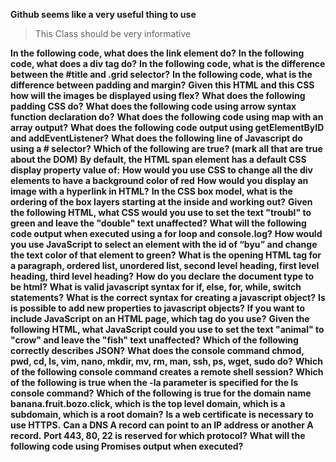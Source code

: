 **Github seems like a very useful thing to use**
>This Class should be very informative


**In the following code, what does the link element do?**
**In the following code,  what does a div tag do?**
**In the following code, what is the difference between the #title and .grid selector?**
**In the following code, what is the difference between padding and margin?**
**Given this HTML and this CSS how will the images be displayed using flex?**
**What does the following padding CSS do?**
**What does the following code using arrow syntax function declaration do?**
**What does the following code using map with an array output?**
**What does the following code output using getElementByID and addEventListener?**
**What does the following line of Javascript do using a # selector?**
**Which of the following are true? (mark all that are true about the DOM)**
**By default, the HTML span element has a default CSS display property value of:**
**How would you use CSS to change all the div elements to have a background color of red**
**How would you display an image with a hyperlink in HTML?**
**In the CSS box model, what is the ordering of the box layers starting at the inside and working out?**
**Given the following HTML, what CSS would you use to set the text "troubl" to green and leave the "double" text unaffected?**
**What will the following code output when executed using a for loop and console.log?**
**How would you use JavaScript to select an element with the id of “byu” and change the text color of that element to green?**
**What is the opening HTML tag for a paragraph, ordered list, unordered list, second level heading, first level heading, third level heading?**
**How do you declare the document type to be html?**
**What is valid javascript syntax for if, else, for, while, switch statements?**
**What is the correct syntax for creating a javascript object?**
**Is is possible to add new properties to javascript objects?**
**If you want to include JavaScript on an HTML page, which tag do you use?**
**Given the following HTML, what JavaScript could you use to set the text "animal" to "crow" and leave the "fish" text unaffected?**
**Which of the following correctly describes JSON?**
**What does the console command chmod, pwd, cd, ls, vim, nano, mkdir, mv, rm, man, ssh, ps, wget, sudo  do?**
**Which of the following console command creates a remote shell session?**
**Which of the following is true when the -la parameter is specified for the ls console command?**
**Which of the following is true for the domain name banana.fruit.bozo.click, which is the top level domain, which is a subdomain, which is a root domain?**
**Is a web certificate is necessary to use HTTPS.**
**Can a DNS A record can point to an IP address or another A record.**
**Port 443, 80, 22 is reserved for which protocol?**
**What will the following code using Promises output when executed?**